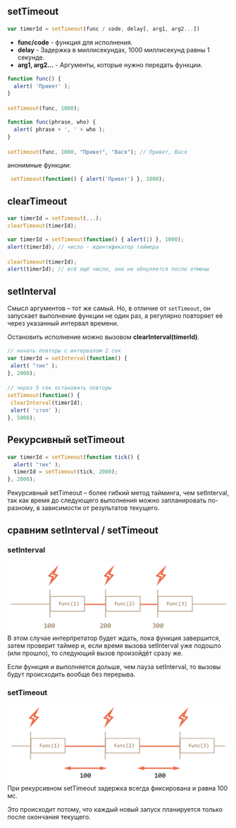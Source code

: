 ## setTimeout

```js
var timerId = setTimeout(func / code, delay[, arg1, arg2...])
```
* **func/code** - функция для исполнения.
* **delay** - Задержка в миллисекундах, 1000 миллисекунд равны 1 секунде.
* **arg1, arg2…** - Аргументы, которые нужно передать функции. 
```js
function func() {
  alert( 'Привет' );
}

setTimeout(func, 1000);
```
```js
function func(phrase, who) {
  alert( phrase + ', ' + who );
}

setTimeout(func, 1000, "Привет", "Вася"); // Привет, Вася
```
анонимные функции:
```js
 setTimeout(function() { alert('Привет') }, 1000);
 ```
 ## clearTimeout
 ```js
 var timerId = setTimeout(...);
clearTimeout(timerId);
```
```js
var timerId = setTimeout(function() { alert(1) }, 1000);
alert(timerId); // число - идентификатор таймера

clearTimeout(timerId);
alert(timerId); // всё ещё число, оно не обнуляется после отмены
```
## setInterval

Смысл аргументов – тот же самый. Но, в отличие от `setTimeout`, он запускает выполнение функции не один раз, а регулярно повторяет её через указанный интервал времени.

 Остановить исполнение можно вызовом **clearInterval(timerId)**.
 ```js
 // начать повторы с интервалом 2 сек
var timerId = setInterval(function() {
  alert( "тик" );
}, 2000);

// через 5 сек остановить повторы
setTimeout(function() {
  clearInterval(timerId);
  alert( 'стоп' );
}, 5000);
```

## Рекурсивный setTimeout

```js
var timerId = setTimeout(function tick() {
  alert( "тик" );
  timerId = setTimeout(tick, 2000);
}, 2000);
```
Рекурсивный setTimeout – более гибкий метод тайминга, чем setInterval, так как время до следующего выполнения можно запланировать по-разному, в зависимости от результатов текущего.

##  сравним setInterval / setTimeout
### setInterval
![setInterval](./image/setInterval.png)
В этом случае интерпретатор будет ждать, пока функция завершится, затем проверит таймер и, если время вызова setInterval уже подошло (или прошло), то следующий вызов произойдёт сразу же.

Если функция и выполняется дольше, чем пауза setInterval, то вызовы будут происходить вообще без перерыва.
### setTimeout
![setTimeout](./image/setTimeout.png)
При рекурсивном setTimeout задержка всегда фиксирована и равна 100 мс.

Это происходит потому, что каждый новый запуск планируется только после окончания текущего.